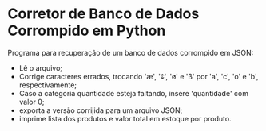# Corretor de Banco de Dados Corrompido em Python

Programa para recuperação de um banco de dados corrompido em JSON:

- Lê o arquivo;
- Corrige caracteres errados, trocando 'æ', '¢', 'ø' e 'ß' por 'a', 'c', 'o' e 'b', respectivamente;
- Caso a categoria quantidade esteja faltando, insere 'quantidade' com valor 0;
- exporta a versão corrijida para um arquivo JSON;
- imprime lista dos produtos e valor total em estoque por produto.
